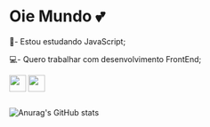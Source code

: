 <h1> Oie Mundo 💕 </h1>

<div>
  <p> 🐧- Estou estudando JavaScript; </p>
  <p> 💻- Quero trabalhar com desenvolvimento FrontEnd; </p>
</div>

<div>
  <img align="center" alt="" width="30px" height="30px" src="https://cdn.jsdelivr.net/gh/devicons/devicon/icons/javascript/javascript-original.svg" />
  <img align="center" alt="" width="30px" height="30px" src="https://cdn.jsdelivr.net/gh/devicons/devicon/icons/react/react-original.svg" />
</div>
                
##
![Anurag's GitHub stats](https://github-readme-stats.vercel.app/api?username=rayaneacacio&show_icons=true&theme=dracula)

<div>
  <img align="center" alt="" src="https://img.shields.io/badge/Facebook-1877F2?style=for-the-badge&logo=facebook&logoColor=white" />
  <img align="center" alt="" src="https://img.shields.io/badge/LinkedIn-0077B5?style=for-the-badge&logo=linkedin&logoColor=white" />
</div>
